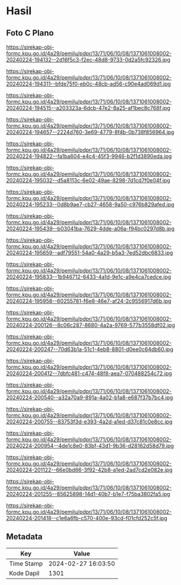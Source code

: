 # Hasil

## Foto C Plano

https://sirekap-obj-formc.kpu.go.id/4a29/pemilu/pdpr/13/71/06/10/08/1371061008002-20240224-194132--2d16f5c3-f2ec-48d8-9733-0d2a5fc92326.jpg

https://sirekap-obj-formc.kpu.go.id/4a29/pemilu/pdpr/13/71/06/10/08/1371061008002-20240224-194311--bfde75f0-eb0c-48cb-ad56-c90e4ad069d1.jpg

https://sirekap-obj-formc.kpu.go.id/4a29/pemilu/pdpr/13/71/06/10/08/1371061008002-20240224-194515--a203323a-6dcb-47e2-8a25-af1bec8c768f.jpg

https://sirekap-obj-formc.kpu.go.id/4a29/pemilu/pdpr/13/71/06/10/08/1371061008002-20240224-194657--2224d760-3e69-4779-8f4b-0b738f856964.jpg

https://sirekap-obj-formc.kpu.go.id/4a29/pemilu/pdpr/13/71/06/10/08/1371061008002-20240224-194822--fa1ba604-e4c4-45f3-9946-b2f1d3890eda.jpg

https://sirekap-obj-formc.kpu.go.id/4a29/pemilu/pdpr/13/71/06/10/08/1371061008002-20240224-195032--d5a8113c-6e02-49ae-8298-7d1cd7f0e04f.jpg

https://sirekap-obj-formc.kpu.go.id/4a29/pemilu/pdpr/13/71/06/10/08/1371061008002-20240224-195233--0d8b9ae7-cb27-4658-9a50-c976b829afed.jpg

https://sirekap-obj-formc.kpu.go.id/4a29/pemilu/pdpr/13/71/06/10/08/1371061008002-20240224-195439--b03041ba-7629-4dde-a06a-f94bc0297d8b.jpg

https://sirekap-obj-formc.kpu.go.id/4a29/pemilu/pdpr/13/71/06/10/08/1371061008002-20240224-195659--adf79551-54a0-4a29-b5a3-7ed52dbc6833.jpg

https://sirekap-obj-formc.kpu.go.id/4a29/pemilu/pdpr/13/71/06/10/08/1371061008002-20240224-195833--1b946712-6433-4a1d-9e1c-a9e4ca7cedce.jpg

https://sirekap-obj-formc.kpu.go.id/4a29/pemilu/pdpr/13/71/06/10/08/1371061008002-20240224-195958--60255781-f6e8-46e7-af24-2c9556917d6b.jpg

https://sirekap-obj-formc.kpu.go.id/4a29/pemilu/pdpr/13/71/06/10/08/1371061008002-20240224-200126--8c06c287-8680-4a2a-9769-577b3558df02.jpg

https://sirekap-obj-formc.kpu.go.id/4a29/pemilu/pdpr/13/71/06/10/08/1371061008002-20240224-200247--70d63b1a-51c1-4eb8-8801-d0ee0c64db60.jpg

https://sirekap-obj-formc.kpu.go.id/4a29/pemilu/pdpr/13/71/06/10/08/1371061008002-20240224-200412--7dbfc481-c474-48f8-aea7-070488254c72.jpg

https://sirekap-obj-formc.kpu.go.id/4a29/pemilu/pdpr/13/71/06/10/08/1371061008002-20240224-200540--a32a70a9-891a-4a02-b1a8-e687f37b7bc4.jpg

https://sirekap-obj-formc.kpu.go.id/4a29/pemilu/pdpr/13/71/06/10/08/1371061008002-20240224-200755--83753f3d-e393-4a2d-a1ed-d37c81c0e8cc.jpg

https://sirekap-obj-formc.kpu.go.id/4a29/pemilu/pdpr/13/71/06/10/08/1371061008002-20240224-200954--4de1c8e0-83bf-43d1-9b36-d28162d58d79.jpg

https://sirekap-obj-formc.kpu.go.id/4a29/pemilu/pdpr/13/71/06/10/08/1371061008002-20240224-201122--66e0bd66-3f92-42b8-a1ed-2ad7cd2e082e.jpg

https://sirekap-obj-formc.kpu.go.id/4a29/pemilu/pdpr/13/71/06/10/08/1371061008002-20240224-201255--85625898-14d1-40b7-b1e7-f75ba3802fa5.jpg

https://sirekap-obj-formc.kpu.go.id/4a29/pemilu/pdpr/13/71/06/10/08/1371061008002-20240224-201418--c1e6a6fb-c570-400e-93cd-f01cfd252c5f.jpg


## Metadata

| Key        | Value               |
| ---------- | ------------------- |
| Time Stamp | 2024-02-27 16:03:50 |
| Kode Dapil | 1301                |



